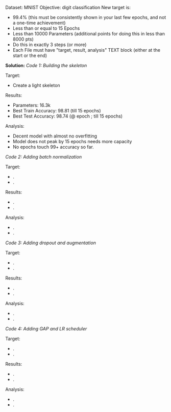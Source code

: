 Dataset: MNIST 
Objective: digit classification
New target is:
- 99.4% (this must be consistently shown in your last few epochs, and not a one-time achievement)
- Less than or equal to 15 Epochs
- Less than 10000 Parameters (additional points for doing this in less than 8000 pts)
- Do this in exactly 3 steps (or more)
- Each File must have "target, result, analysis" TEXT block (either at the start or the end)


**Solution:**
_Code 1: Building the skeleton_

Target:
- Create a light skeleton

Results:
- Parameters: 16.3k
- Best Train Accuracy: 98.81 (till 15 epochs)
- Best Test Accuracy: 98.74 (@ epoch ; till 15 epochs)

Analysis:
- Decent model with almost no overfitting
- Model does not peak by 15 epochs needs more capacity
- No epochs touch 99+ accuracy so far.

_Code 2: Adding batch normalization_

Target:
- .
- .

Results:
- .
- .

Analysis:
- .
- .

_Code 3: Adding dropout and augmentation_

Target:
- .
- .

Results:
- .
- .

Analysis:
- .
- .

_Code 4: Adding GAP and LR scheduler_

Target:
- .
- .

Results:
- .
- .

Analysis:
- .
- .
